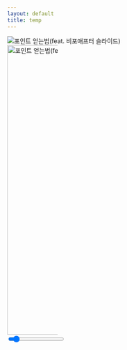 ```yaml
---
layout: default
title: temp
---
```



<div class="beer-slider beer-ready" id="ap_beer_210495" data-start="10"><img src="/files/attach/images/2416104/660/274/003/748eeaeb2cd737d72a2677c2aacbce68.png" data-pswp-pid="1" alt="포인트 얻는법(feat. 비포애프터 슬라이드)" title="포인트 얻는법(feat. 비포애프터 슬라이드)" loading="lazy"><div class="beer-reveal" style="width: 23%;"><img src="/files/attach/images/2416104/660/274/003/355214fb6dc99dba7968f013b8fcc20c.png" data-pswp-pid="2" alt="포인트 얻는법(feat. 비포애프터 슬라이드)" title="포인트 얻는법(feat. 비포애프터 슬라이드)" loading="lazy" style="width: 666px;"></div><input type="range" class="beer-range" aria-label="Percent of revealed content" aria-valuemin="0" aria-valuemax="100" aria-valuenow="23" value="10" min="0" max="100"><span class="beer-handle" style="left: 23%;"></span></div>
